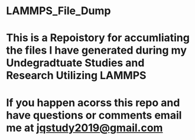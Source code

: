 # LAMMPS_File_Dump

# This is a Repoistory for accumliating the files I have generated during my Undegradtuate Studies and Research Utilizing LAMMPS

# If you happen acorss this repo and have questions or comments email me at jqstudy2019@gmail.com



